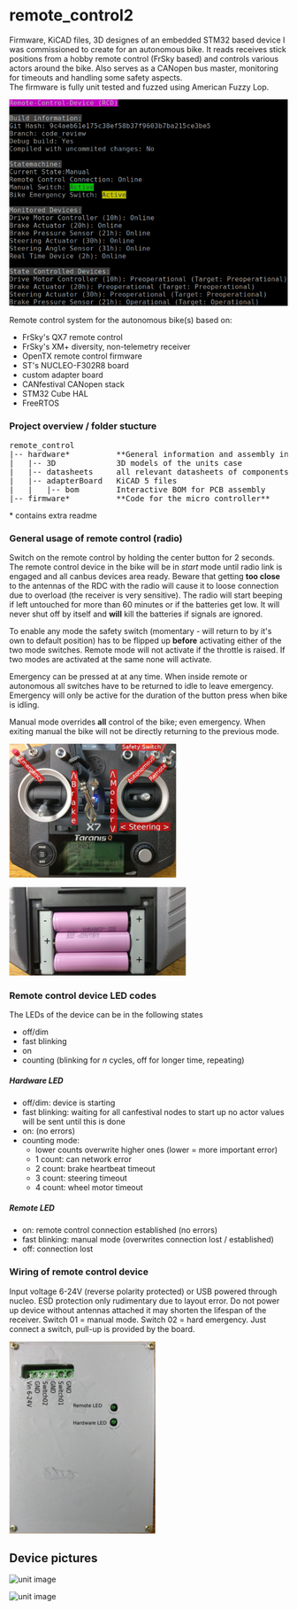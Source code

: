 # remote_control2 

Firmware, KiCAD files, 3D designes of an embedded STM32 based device I was commissioned to create for an autonomous bike.
It reads receives stick positions from a hobby remote control (FrSky based) and controls various actors around the bike. Also serves as a CANopen bus master, monitoring for timeouts and handling some safety aspects.   
The firmware is fully unit tested and fuzzed using American Fuzzy Lop. 

![radio front image](firmware/pictures/terminal.png "Serial console")

Remote control system for the autonomous bike(s) based on:
 
* FrSky's QX7 remote control
* FrSky's XM+ diversity, non-telemetry receiver
* OpenTX remote control firmware
* ST's NUCLEO-F302R8 board
* custom adapter board
* CANfestival CANopen stack
* STM32 Cube HAL 
* FreeRTOS 

### Project overview / folder stucture
<pre>
remote_control
|-- hardware*          **General information and assembly instructions**
|   |-- 3D             3D models of the units case
|   |-- datasheets     all relevant datasheets of components used in the custom adapter board
|   |-- adapterBoard   KiCAD 5 files
|   |   |-- bom        Interactive BOM for PCB assembly
|-- firmware*          **Code for the micro controller**
</pre>
\* contains extra readme


### General usage of remote control (radio)

Switch on the remote control by holding the center button for 2 seconds. The remote control device in the bike will be in *start* mode until radio link is engaged and all canbus devices area ready. Beware that getting **too close** to the antennas of the RDC with the radio will cause it to loose connection due to overload (the receiver is very sensitive).
The radio will start beeping if left untouched for more than 60 minutes or if the batteries get low. It will never shut off by itself and **will** kill the batteries if signals are ignored.   

To enable any mode the safety switch (momentary - will return to by it's own to default position) has to be flipped up **before** activating either of the two mode switches.
Remote mode will not activate if the throttle is raised. If two modes are activated at the same none will activate.

Emergency can be pressed at at any time. When inside remote or autonomous all switches have to be returned to idle to
leave emergency. Emergency will only be active for the duration of the button press when bike is idling.   

Manual mode overrides **all** control of the bike; even emergency. When exiting manual the bike will not be directly returning to the previous mode.  

![radio front image](hardware/pictures/rc_front.jpeg "")

![radio back image](hardware/pictures/rc_back.jpg "")


### Remote control device LED codes
The LEDs of the device can be in the following states

- off/dim
- fast blinking
- on
- counting (blinking for *n* cycles, off for longer time, repeating)

##### Hardware LED

- off/dim: device is starting
- fast blinking:
    waiting for all canfestival nodes to start up
    no actor values will be sent until this is done
- on: (no errors)
- counting mode:
    - lower counts overwrite higher ones (lower = more important error)
    - 1 count: can network error
    - 2 count: brake heartbeat timeout
    - 3 count: steering timeout
    - 4 count: wheel motor timeout

##### Remote LED

- on: remote control connection established (no errors)
- fast blinking: manual mode (overwrites connection lost / established)
- off: connection lost


### Wiring of remote control device
Input voltage 6-24V (reverse polarity protected) or USB powered through nucleo. ESD protection only rudimentary due to layout error. 
Do not power up device without antennas attached it may shorten the lifespan of the receiver. Switch 01 = manual mode. Switch 02 = hard emergency. Just connect a switch, pull-up is provided by the board.

![unit image](hardware/pictures/device.jpeg "")


## Device pictures

![unit image](hardware/pictures/RCD_front.jpeg "Front of the device")

![unit image](hardware/pictures/RCD_front.jpeg "Top view without the lid")